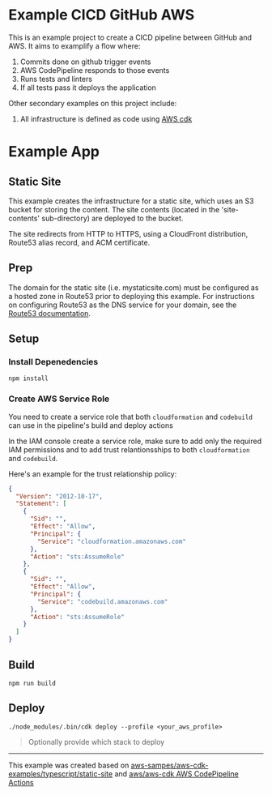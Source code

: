 # Example CICD GitHub AWS

This is an example project to create a CICD pipeline between GitHub and AWS.
It aims to examplify a flow where:

1. Commits done on github trigger events
1. AWS CodePipeline responds to those events
1. Runs tests and linters
1. If all tests pass it deploys the application

Other secondary examples on this project include:

1. All infrastructure is defined as code using [AWS cdk](https://aws.amazon.com/cdk/)

# Example App

## Static Site 

This example creates the infrastructure for a static site, which uses an S3 
bucket for storing the content.  The site contents (located in the 
'site-contents' sub-directory) are deployed to the bucket.

The site redirects from HTTP to HTTPS, using a CloudFront distribution, 
Route53 alias record, and ACM certificate.

## Prep

The domain for the static site (i.e. mystaticsite.com) must be configured as a hosted zone in Route53 prior to deploying this example.  For instructions on configuring Route53 as the DNS service for your domain, see the [Route53 documentation](https://docs.aws.amazon.com/Route53/latest/DeveloperGuide/dns-configuring.html).

## Setup

### Install Depenedencies

```
npm install
```

### Create AWS Service Role

You need to create a service role that both `cloudformation` and `codebuild` 
can use in the pipeline's build and deploy actions

In the IAM console create a service role, make sure to add only the required
IAM permissions and to add trust relantionsships to both `cloudformation` 
and `codebuild`. 

Here's an example for the trust relationship policy:

```json
{
  "Version": "2012-10-17",
  "Statement": [
    {
      "Sid": "",
      "Effect": "Allow",
      "Principal": {
        "Service": "cloudformation.amazonaws.com"
      },
      "Action": "sts:AssumeRole"
    },
    {
      "Sid": "",
      "Effect": "Allow",
      "Principal": {
        "Service": "codebuild.amazonaws.com"
      },
      "Action": "sts:AssumeRole"
    }
  ]
}
```

## Build

```
npm run build
```

## Deploy

```
./node_modules/.bin/cdk deploy --profile <your_aws_profile>
```

> Optionally provide which stack to deploy

---

This example was created based on [aws-sampes/aws-cdk-examples/typescript/static-site](https://github.com/aws-samples/aws-cdk-examples/tree/master/typescript/static-site) and [aws/aws-cdk AWS CodePipeline Actions](https://github.com/aws/aws-cdk/tree/master/packages/%40aws-cdk/aws-codepipeline-actions)
